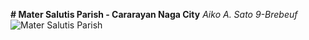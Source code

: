 **# Mater Salutis Parish - Cararayan Naga City**
*Aiko A. Sato 9-Brebeuf*
![Mater Salutis Parish](https://www.google.com/url?sa=i&url=https%3A%2F%2Fwww.parishph.com%2F2018%2F06%2Fmater-salutis-parish-naga-city.html&psig=AOvVaw1xkD1m40jIssZncPdQ0YmO&ust=1701411142718000&source=images&cd=vfe&opi=89978449&ved=0CBIQjRxqFwoTCPD5u7aL64IDFQAAAAAdAAAAABAb)
